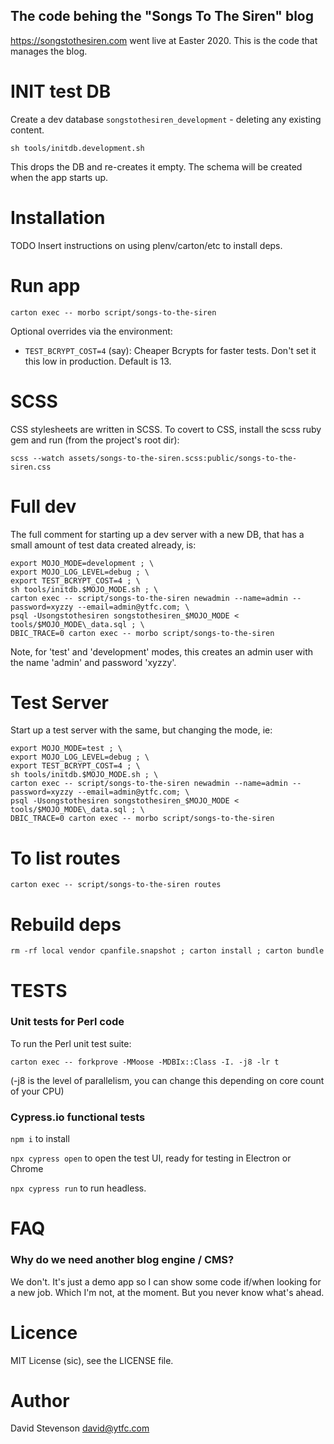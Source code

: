 The code behing the "Songs To The Siren" blog
---------------------------------------------

https://songstothesiren.com went live at Easter 2020. This is the code that manages the blog.

INIT test DB
============

Create a dev database `songstothesiren_development` - deleting any existing content.

`sh tools/initdb.development.sh`

This drops the DB and re-creates it empty. The schema will be created when the app starts up.

Installation
============

TODO Insert instructions on using plenv/carton/etc to install deps.

Run app
=======

`carton exec -- morbo script/songs-to-the-siren`

Optional overrides via the environment:

 * `TEST_BCRYPT_COST=4` (say): Cheaper Bcrypts for faster tests. Don't set it this low in production. Default is 13.

SCSS
====

CSS stylesheets are written in SCSS. To covert to CSS, install the scss ruby gem and run (from the project's root dir):

```
scss --watch assets/songs-to-the-siren.scss:public/songs-to-the-siren.css
```

Full dev
========

The full comment for starting up a dev server with a new DB, that has a small amount of test data created already, is:

```
export MOJO_MODE=development ; \
export MOJO_LOG_LEVEL=debug ; \
export TEST_BCRYPT_COST=4 ; \
sh tools/initdb.$MOJO_MODE.sh ; \
carton exec -- script/songs-to-the-siren newadmin --name=admin --password=xyzzy --email=admin@ytfc.com; \
psql -Usongstothesiren songstothesiren_$MOJO_MODE < tools/$MOJO_MODE\_data.sql ; \
DBIC_TRACE=0 carton exec -- morbo script/songs-to-the-siren
```

Note, for 'test' and 'development' modes, this creates an admin user with the name 'admin' and password 'xyzzy'.

Test Server
===========

Start up a test server with the same, but changing the mode, ie:

```
export MOJO_MODE=test ; \
export MOJO_LOG_LEVEL=debug ; \
export TEST_BCRYPT_COST=4 ; \
sh tools/initdb.$MOJO_MODE.sh ; \
carton exec -- script/songs-to-the-siren newadmin --name=admin --password=xyzzy --email=admin@ytfc.com; \
psql -Usongstothesiren songstothesiren_$MOJO_MODE < tools/$MOJO_MODE\_data.sql ; \
DBIC_TRACE=0 carton exec -- morbo script/songs-to-the-siren
```

To list routes
==============

`carton exec -- script/songs-to-the-siren routes`

Rebuild deps
============

`rm -rf local vendor cpanfile.snapshot ; carton install ; carton bundle`

TESTS
=====

### Unit tests for Perl code

To run the Perl unit test suite:

`carton exec -- forkprove -MMoose -MDBIx::Class -I. -j8 -lr t`

(-j8 is the level of parallelism, you can change this depending on core count of your CPU)

### Cypress.io functional tests

`npm i` to install

`npx cypress open` to open the test UI, ready for testing in Electron or Chrome

`npx cypress run` to run headless.


FAQ
===

### Why do we need another blog engine / CMS?

We don't. It's just a demo app so I can show some code if/when looking for a new job. Which I'm not, at the moment. But you never know what's ahead.

Licence
=======

MIT License (sic), see the LICENSE file.

Author
======

David Stevenson david@ytfc.com
